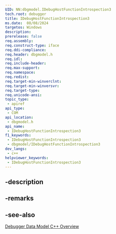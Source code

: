```yaml
---
UID: NN:dbgmodel.IDebugHostFunctionIntrospection3
tech.root: debugger
title: IDebugHostFunctionIntrospection3
ms.date:  08/08/2024
targetos: Windows
description: 
prerelease: false
req.assembly: 
req.construct-type: iface
req.ddi-compliance: 
req.header: dbgmodel.h
req.idl: 
req.include-header: 
req.max-support: 
req.namespace: 
req.redist: 
req.target-min-winverclnt: 
req.target-min-winversvr: 
req.target-type: 
req.unicode-ansi: 
topic_type:
 - apiref
api_type:
 - COM
api_location:
 - dbgmodel.h
api_name:
 - IDebugHostFunctionIntrospection3
f1_keywords:
 - IDebugHostFunctionIntrospection3
 - dbgmodel/IDebugHostFunctionIntrospection3
dev_langs:
 - c++
helpviewer_keywords:
 - IDebugHostFunctionIntrospection3
---
```


## -description

## -remarks

## -see-also

[Debugger Data Model C++ Overview](/windows-hardware/drivers/debugger/data-model-cpp-overview)

